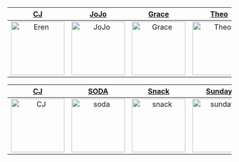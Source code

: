 

<div align="center"> 
  
| [CJ](https://github.com/ChangJin-Lee) | [JoJo](https://github.com/snacknam) | [Grace](https://github.com/sunhofficial) | [Theo](https://github.com/wldms3632) | [Deckie](https://github.com/pingse) |
|:---:|:---:|:---:|:---:|:---:|
|<img width="120" alt="Eren" src="https://avatars.githubusercontent.com/u/59304977?v=4">|<img width="120" alt="JoJo" src="https://avatars.githubusercontent.com/u/107622687?v=4">|<img width="120" alt="Grace" src="https://avatars.githubusercontent.com/u/122667508?v=4">|<img width="120" alt="Theo" src="https://avatars.githubusercontent.com/u/33142878?v=4">|<img width="120" alt="Deckie" src="https://avatars.githubusercontent.com/u/116488130?v=4">|
  
</div>


<div align="center"> 
  
| [CJ](https://github.com/ChangJin-Lee) | [SODA](https://github.com/minnnidev) | [Snack](https://github.com/snacknam) | [Sunday](https://github.com/sunhofficial) | [Jinnie](https://github.com/wldms3632) | [Pin](https://github.com/pingse) | 
|:---:|:---:|:---:|:---:|:---:|:---:|
|<img width="120" alt="CJ" src="https://avatars.githubusercontent.com/u/59304977?v=4">|<img width="120" alt="soda" src="https://avatars.githubusercontent.com/u/107622687?v=4">|<img width="120" alt="snack" src="https://avatars.githubusercontent.com/u/122667508?v=4">|<img width="120" alt="sunday" src="https://avatars.githubusercontent.com/u/33142878?v=4">|<img width="120" alt="jinnie" src="https://avatars.githubusercontent.com/u/116488130?v=4">|<img width="120" alt="pin" src="https://user-images.githubusercontent.com/54494793/236249499-c216965e-333a-495a-a9f5-e9842fc47c28.png">|

  
</div>
